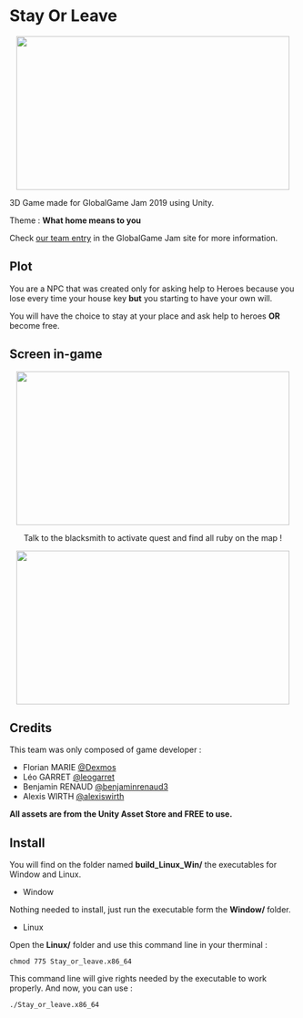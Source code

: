 # Stay Or Leave

<p align="center">
  <img width="480" height="270" src="https://github.com/Dexmos/Stay-or-Leave/blob/master/img/Stay_Or_Leave.JPG">
</p>

3D Game made for GlobalGame Jam 2019 using Unity.

Theme : **What home means to you**

Check [our team entry](https://globalgamejam.org/2019/games/stay-or-leave) in the GlobalGame Jam site for more information.

## Plot

You are a NPC that was created only for asking help to Heroes because you lose every time your house key **but** you starting to have your own will. 

You will have the choice to stay at your place and ask help to heroes **OR** become free.

## Screen in-game

<p align="center">
  <img width="480" height="270" src="https://github.com/Dexmos/Stay-or-Leave/blob/master/img/pnj.JPG">
</p>

<p align="center">
  Talk to the blacksmith to activate quest and find all ruby on the map !
</p>

<p align="center">
  <img width="480" height="270" src="https://github.com/Dexmos/Stay-or-Leave/blob/master/img/Ruby.JPG">
</p>

## Credits

This team was only composed of game developer :

* Florian MARIE [@Dexmos](https://github.com/Dexmos)
* Léo GARRET [@leogarret](https://github.com/leogarret)
* Benjamin RENAUD [@benjaminrenaud3](https://github.com/benjaminrenaud3)
* Alexis WIRTH [@alexiswirth](https://github.com/alexiswirth)

**All assets are from the Unity Asset Store and FREE to use.**

## Install

You will find on the folder named **build_Linux_Win/** the executables for Window and Linux.

* Window

Nothing needed to install, just run the executable form the **Window/** folder.

* Linux

Open the **Linux/** folder and use this command line in your therminal :
```
chmod 775 Stay_or_leave.x86_64
```
This command line will give rights needed by the executable to work properly. And now, you can use :
```
./Stay_or_leave.x86_64
```
